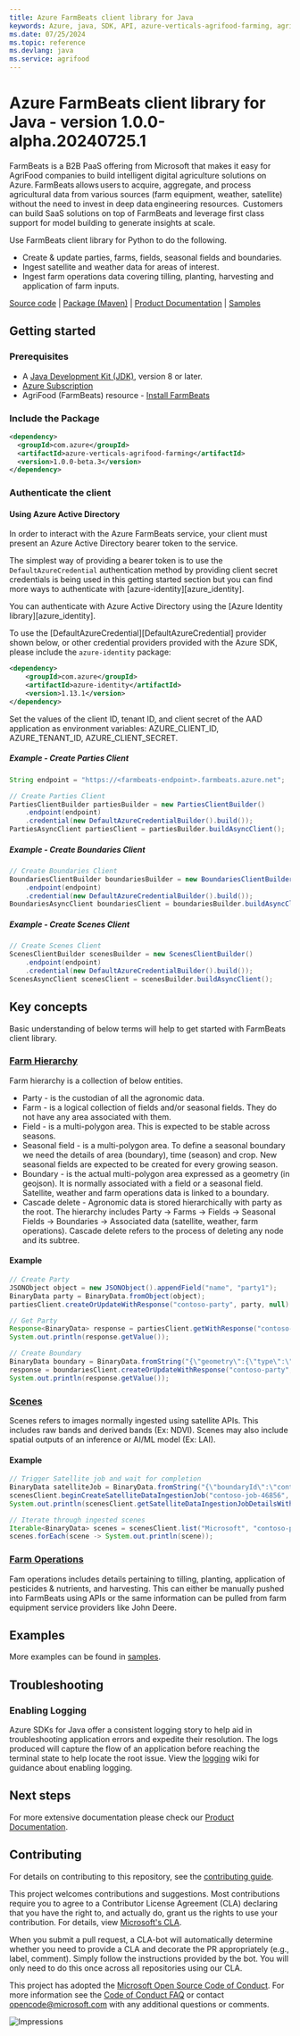 ```yaml
---
title: Azure FarmBeats client library for Java
keywords: Azure, java, SDK, API, azure-verticals-agrifood-farming, agrifood
ms.date: 07/25/2024
ms.topic: reference
ms.devlang: java
ms.service: agrifood
---
```

# Azure FarmBeats client library for Java - version 1.0.0-alpha.20240725.1 


FarmBeats is a B2B PaaS offering from Microsoft that makes it easy for AgriFood companies to build intelligent digital agriculture solutions on Azure. FarmBeats allows users to acquire, aggregate, and process agricultural data from various sources (farm equipment, weather, satellite) without the need to invest in deep data engineering resources.  Customers can build SaaS solutions on top of FarmBeats and leverage first class support for model building to generate insights at scale.

Use FarmBeats client library for Python to do the following. 

- Create & update parties, farms, fields, seasonal fields and boundaries.
- Ingest satellite and weather data for areas of interest.
- Ingest farm operations data covering tilling, planting, harvesting and application of farm inputs.

[Source code][source_code] | [Package (Maven)][package] | [Product Documentation][product_documentation] | [Samples][samples_readme]

## Getting started

### Prerequisites

- A [Java Development Kit (JDK)][jdk_link], version 8 or later.
- [Azure Subscription][azure_subscription]
- AgriFood (FarmBeats) resource - [Install FarmBeats][install_farmbeats]

### Include the Package

[//]: # ({x-version-update-start;com.azure:azure-verticals-agrifood-farming;current})
```xml
<dependency>
  <groupId>com.azure</groupId>
  <artifactId>azure-verticals-agrifood-farming</artifactId>
  <version>1.0.0-beta.3</version>
</dependency>
```
[//]: # ({x-version-update-end})

### Authenticate the client

#### Using Azure Active Directory

In order to interact with the Azure FarmBeats service, your client must present an Azure Active Directory bearer token to the service.

The simplest way of providing a bearer token is to use the `DefaultAzureCredential` authentication method by providing client secret credentials is being used in this getting started section but you can find more ways to authenticate with [azure-identity][azure_identity].

You can authenticate with Azure Active Directory using the [Azure Identity library][azure_identity].

To use the [DefaultAzureCredential][DefaultAzureCredential] provider shown below, or other credential providers provided with the Azure SDK, please include the `azure-identity` package:

[//]: # ({x-version-update-start;com.azure:azure-identity;dependency})
```xml
<dependency>
    <groupId>com.azure</groupId>
    <artifactId>azure-identity</artifactId>
    <version>1.13.1</version>
</dependency>
```

Set the values of the client ID, tenant ID, and client secret of the AAD application as environment variables: AZURE_CLIENT_ID, AZURE_TENANT_ID, AZURE_CLIENT_SECRET.

##### Example - Create Parties Client

```java readme-sample-createPartiesClient
String endpoint = "https://<farmbeats-endpoint>.farmbeats.azure.net";

// Create Parties Client
PartiesClientBuilder partiesBuilder = new PartiesClientBuilder()
    .endpoint(endpoint)
    .credential(new DefaultAzureCredentialBuilder().build());
PartiesAsyncClient partiesClient = partiesBuilder.buildAsyncClient();

```

##### Example - Create Boundaries Client
```java readme-sample-createBoundariesClient
// Create Boundaries Client
BoundariesClientBuilder boundariesBuilder = new BoundariesClientBuilder()
    .endpoint(endpoint)
    .credential(new DefaultAzureCredentialBuilder().build());
BoundariesAsyncClient boundariesClient = boundariesBuilder.buildAsyncClient();
```

##### Example - Create Scenes Client
```java readme-sample-createScenesClient
// Create Scenes Client
ScenesClientBuilder scenesBuilder = new ScenesClientBuilder()
    .endpoint(endpoint)
    .credential(new DefaultAzureCredentialBuilder().build());
ScenesAsyncClient scenesClient = scenesBuilder.buildAsyncClient();
```

## Key concepts

Basic understanding of below terms will help to get started with FarmBeats client library.

### [Farm Hierarchy][farm_hierarchy]
Farm hierarchy is a collection of below entities.
- Party - is the custodian of all the agronomic data.
- Farm - is a logical collection of fields and/or seasonal fields. They do not have any area associated with them.
- Field - is a multi-polygon area. This is expected to be stable across seasons.
- Seasonal field - is a multi-polygon area. To define a seasonal boundary we need the details of area (boundary), time (season) and crop. New seasonal fields are expected to be created for every growing season.
- Boundary - is the actual multi-polygon area expressed as a geometry (in geojson). It is normally associated with a field or a seasonal field. Satellite, weather and farm operations data is linked to a boundary.
- Cascade delete - Agronomic data is stored hierarchically with party as the root. The hierarchy includes Party -> Farms -> Fields -> Seasonal Fields -> Boundaries -> Associated data (satellite, weather, farm operations). Cascade delete refers to the process of deleting any node and its subtree. 

#### Example

```java readme-sample-createFarmHierarchy
// Create Party
JSONObject object = new JSONObject().appendField("name", "party1");
BinaryData party = BinaryData.fromObject(object);
partiesClient.createOrUpdateWithResponse("contoso-party", party, null).block();

// Get Party
Response<BinaryData> response = partiesClient.getWithResponse("contoso-party", new RequestOptions()).block();
System.out.println(response.getValue());

// Create Boundary
BinaryData boundary = BinaryData.fromString("{\"geometry\":{\"type\":\"Polygon\",\"coordinates\":[[[73.70457172393799,20.545385304358106],[73.70457172393799,20.545385304358106],[73.70448589324951,20.542411534243367],[73.70877742767334,20.541688176010233],[73.71023654937744,20.545083911372505],[73.70663166046143,20.546992723579137],[73.70457172393799,20.545385304358106]]]},\"name\":\"string\",\"description\":\"string\"}");
response = boundariesClient.createOrUpdateWithResponse("contoso-party", "contoso-boundary", boundary, null).block();
System.out.println(response.getValue());
```

### [Scenes][scenes]
Scenes refers to images normally ingested using satellite APIs. This includes raw bands and derived bands (Ex: NDVI). Scenes may also include spatial outputs of an inference or AI/ML model (Ex: LAI).

#### Example

```java readme-sample-ingestSatelliteData
// Trigger Satellite job and wait for completion
BinaryData satelliteJob = BinaryData.fromString("{\"boundaryId\":\"contoso-boundary\",\"endDateTime\":\"2022-02-01T00:00:00Z\",\"partyId\":\"contoso-party\",\"source\":\"Sentinel_2_L2A\",\"startDateTime\":\"2022-01-01T00:00:00Z\",\"provider\":\"Microsoft\",\"data\":{\"imageNames\":[\"NDVI\"],\"imageFormats\":[\"TIF\"],\"imageResolutions\":[10]},\"name\":\"string\",\"description\":\"string\"}");
scenesClient.beginCreateSatelliteDataIngestionJob("contoso-job-46856", satelliteJob, null).getSyncPoller().waitForCompletion();
System.out.println(scenesClient.getSatelliteDataIngestionJobDetailsWithResponse("contoso-job-46856", null).block().getValue());

// Iterate through ingested scenes
Iterable<BinaryData> scenes = scenesClient.list("Microsoft", "contoso-party", "contoso-boundary", "Sentinel_2_L2A", null).toIterable();
scenes.forEach(scene -> System.out.println(scene));
```

### [Farm Operations][farm_operations_docs]
Fam operations includes details pertaining to tilling, planting, application of pesticides & nutrients, and harvesting. This can either be manually pushed into FarmBeats using APIs or the same information can be pulled from farm equipment service providers like John Deere. 

## Examples
More examples can be found in [samples][samples_code].

## Troubleshooting

### Enabling Logging

Azure SDKs for Java offer a consistent logging story to help aid in troubleshooting application errors and expedite
their resolution. The logs produced will capture the flow of an application before reaching the terminal state to help
locate the root issue. View the [logging][logging] wiki for guidance about enabling logging.

## Next steps
For more extensive documentation please check our [Product Documentation][product_documentation].

## Contributing

For details on contributing to this repository, see the [contributing guide](https://github.com/Azure/azure-sdk-for-java/blob/main/CONTRIBUTING.md).

This project welcomes contributions and suggestions. Most contributions require you to agree to a Contributor License Agreement (CLA) declaring that you have the right to, and actually do, grant us the rights to use your contribution. For details, view [Microsoft's CLA](https://cla.microsoft.com).

When you submit a pull request, a CLA-bot will automatically determine whether you need to provide a CLA and decorate the PR appropriately (e.g., label, comment). Simply follow the instructions provided by the bot. You will only need to do this once across all repositories using our CLA.

This project has adopted the [Microsoft Open Source Code of Conduct](https://opensource.microsoft.com/codeofconduct/). For more information see the [Code of Conduct FAQ](https://opensource.microsoft.com/codeofconduct/faq/) or contact [opencode@microsoft.com](mailto:opencode@microsoft.com) with any additional questions or comments.

<!-- LINKS -->
[samples]: src/samples/java/com/azure/verticals/agrifood/farming
[source_code]: https://github.com/Azure/azure-sdk-for-java/blob/main/sdk/agrifood/azure-verticals-agrifood-farming/src
[samples_code]: https://github.com/Azure/azure-sdk-for-java/blob/main/sdk/agrifood/azure-verticals-agrifood-farming/src/samples/
[azure_subscription]: https://azure.microsoft.com/free/
[product_documentation]: https://aka.ms/FarmBeatsProductDocumentationPaaS
[azure_portal]: https://portal.azure.com
[jdk_link]: /java/azure/jdk/?view=azure-java-stable
[package]: https://central.sonatype.com/artifact/com.azure/azure-verticals-agrifood-farming
[samples_readme]: https://github.com/Azure/azure-sdk-for-java/tree/main/sdk/agrifood/azure-verticals-agrifood-farming/src/samples/README.md
[farm_hierarchy]: https://aka.ms/FarmBeatsFarmHierarchyDocs
[farm_operations_docs]: https://aka.ms/FarmBeatsFarmOperationsDocumentation
[scenes]: https://aka.ms/FarmBeatsSatellitePaaSDocumentation
[install_farmbeats]: https://aka.ms/FarmBeatsInstallDocumentationPaaS
[coc]: https://opensource.microsoft.com/codeofconduct/
[coc_faq]: https://opensource.microsoft.com/codeofconduct/faq/
[logging]: https://github.com/Azure/azure-sdk-for-java/wiki/Logging-with-Azure-SDK

![Impressions](https://azure-sdk-impressions.azurewebsites.net/api/impressions/azure-sdk-for-java%2Fsdk%2Fagrifood%2Fazure-verticals-agrifood-farming%2FREADME.png)

